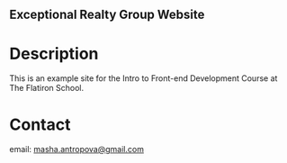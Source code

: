 Exceptional Realty Group Website
---

# Description 

This is an example site for the Intro to Front-end 
Development Course at The Flatiron School.

# Contact

email: masha.antropova@gmail.com